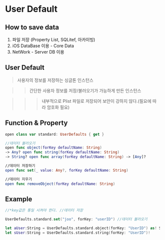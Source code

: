 # User Default

## How to save data

1. 파일 저장 (Property List, SQLitef, 아카이빙)
2. iOS DataBase 이용 - Core Data
3. NetWork - Server DB 이용

## User Default

> 사용자의 정보를 저장하는 싱글톤 인스턴스

>> 간단한 사용자 정보를 저장/불러오기가 가능하게 만든 인스턴스


>>> 내부적으로 Plist 파일로 저장되어 보안이 강하지 않다.(필요에
따라 암호화 필요)

## Function & Property

~~~swift
open class var standard: UserDefaults { get }

//데이터 불러오기
open func object(forKey defaultName: String) 
-> Any? open func string(forKey defaultName: String) 
-> String? open func array(forKey defaultName: String) -> [Any]?

//데이터 저장하기
open func set(_ value: Any?, forKey defaultName: String)

//데이터 지우기
open func removeObject(forKey defaultName: String)
~~~

## Example

~~~swift
//*key값은 통일 시켜야 한다. //데이터 저장

UserDefaults.standard.set("joo", forKey: "userID") //데이터 불러오기

let aUser:String = UserDefaults.standard.object(forKey: "UserID") as! String
let sUser:String = UserDefaults.standard.string(forKey: "UserID")!
~~~